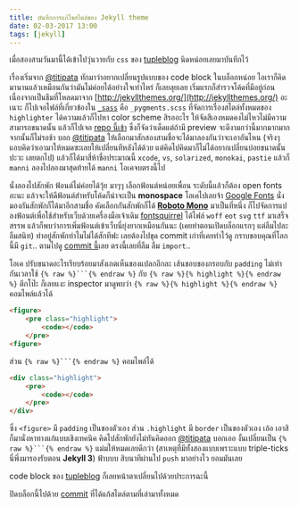 ```yaml
---
title: บันทึกการแก้ไขสไตล์ของ Jekyll theme
date: 02-03-2017 13:00
tags: [jekyll]
---
```


เมื่อสองสามวันมานี้ได้เข้าไปวุ่นวายกับ `css` ของ [tupleblog](https://tupleblog.github.io/) นิดหน่อยเลยมาบันทึกไว้

เรื่องเริ่มจาก [@titipata](https://github.com/titipata) ทักมาว่าอยากเปลี่ยนรูปแบบของ code block ในบล็อกหน่อย ไอเราก็คิดมานานแล้วเหมือนกันว่ามันไม่ค่อยได้อย่างใจเท่าไหร่ ก็เลยลุยเลย เริ่มแรกก็สำรวจโค้ดที่มีอยู่ก่อนเนื่องจากเป็นธีมที่โหลดมาจาก [http://jekyllthemes.org/](http://jekyllthemes.org/) อะเนาะ ก็ไปเจอไฟล์ที่เกี่ยวข้องใน [`_sass`](https://github.com/tupleblog/tupleblog.github.io/tree/master/_sass) คือ `_pygments.scss` ที่จัดการเรื่องสไตล์ทั้งหมดของ `highlighter` ได้ความแล้วก็ไปหา color scheme สิรออะไร ให้จัดสีเองหมดคงไม่ไหวไม่มีความสามารถขนาดนั้น แล้วก็ไปเจอ [repo นี้เข้า](https://github.com/dwayne/sass-pygments/) ซึ่งก็จัดว่าเด็ดแต่ถ้ามี preview จะดีงามกว่านี้มากมากมาก จากนั้นก็ไม่รอช้า บอก [@titipata](https://github.com/titipata) ให้เลือกมาสักสองสามชื่อจะได้มาลองกันว่าจะเอาอันไหน (จริงๆ แอบคิดว่าเอามาให้หมดซะเลยให้เปลี่ยนทีหลังได้ด้วย แต่คิดไปคิดมาก็ไม่ได้อยากเปลี่ยนบ่อยขนาดนั้นปะวะ เลยตกไป) แล้วก็ได้มาสี่ห้าชื่อประมาณนี้ `xcode`, `vs`, `solarized`, `monokai`, `pastie` แล้วก็ `manni` ลองไปลองมาสุดท้ายได้ `manni` โอเคจบตรงนี้ไป

นั่งลองไปสักพัก ฟ้อนต์ไม่ค่อยได้วุ้ย มาๆๆ เลือกฟ้อนต์หน่อยเพื่อน ระดับนี้แล้วก็ต้อง open fonts อะนะ แล้วจะให้ดีฟ้อนต์สำหรับโค้ดก็น่าจะเป็น **monospace** โอเคไปเลยจ้า [Google Fonts](https://fonts.google.com/?category=Monospace) นั่งมองกันสักพักก็ได้มาอีกสามชื่อ คัดเลือกกันสักพักก็ได้ [**Roboto Mono**](https://fonts.google.com/specimen/Roboto+Mono) มาเป็นที่หนึ่ง ก็ไปจัดการแปลงฟ้อนต์เพื่อใช้สำหรับเว็บด้วยเครื่องมือเจ้าเดิม [fontsquirrel](https://www.fontsquirrel.com/tools/webfont-generator) ได้ไฟล์ `woff` `eot` `svg` `ttf` มาเสร็จสรรพ แล้วก็พบว่าการเพิ่มฟ้อนต์เข้าเว็บนี่ยุ่งยากเหมือนกันนะ (เคยทำตอนเปิดบล็อกแรกๆ แต่ลืมไปละ ลืมสนิท) ทำอยู่สักพักทำไมไม่ได้สักทีฟะ เลยต้องไปขุด commit เก่าที่เคยทำไว้ดู กราบขอบคุณที่โลกนี้มี `git`.. ตามไปดู [commit นี้](https://github.com/tupleblog/tupleblog.github.io/commit/e0a4933842687a6196d4c4bf2fff63c98c17e87f#diff-6badce5a0657d8fcbf3905e5c8d4f6fa)เลย ตรงนี้เลยที่ลืม ลืม  `import`..

โอเค ปรับขนาดอะไรเรียบร้อยมาสังเกตเห็นของแปลกอีกละ เส้นขอบของกรอบกับ `padding` ไม่เท่ากันเวลาใช้ <code>{% raw %}```{% endraw %}</code> กับ `{% raw %}{% highlight %}{% endraw %}` ตึกโป๊ะ ก็เลยแงะ inspector มาดูพบว่า `{% raw %}{% highlight %}{% endraw %}` คอมไพล์แล้วได้

```html
<figure>
    <pre class="highlight">
        <code></code>
    </pre>
<figure>
```

ส่วน <code>{% raw %}```{% endraw %}</code> คอมไพล์ได้

```html
<div class="highlight">
    <pre>
        <code></code>
    </pre>
</div>
```

ซึ่ง `<figure>` มี `padding` เป็นของตัวเอง ส่วน `.highlight` มี `border` เป็นของตัวเอง เอ้อ เอาสิ ก็มานั่งหาทางแก้แบบเชิงเทคนิค คิดไปสักพักยังไม่ทันคิดออก [@titipata](https://github.com/titipata) บอกเออ งั้นเปลี่ยนเป็น <code>{% raw %}```{% endraw %}</code> แม่มให้หมดเลยดีกว่า (สาเหตุที่มีทั้งสองแบบเพราะแบบ triple-ticks นี่พึ่งมารองรับตอน **Jekyll 3**) ฟ้าบบบ สิบนาทีผ่านไป `push` มาอย่างไว ยอมมันเลย

code block ของ [tupleblog](https://tupleblog.github.io/) ก็เลยหน้าตาเปลี่ยนไปด้วยประการฉะนี้

ปิดบล็อกนี้ไปด้วย [commit](https://github.com/tupleblog/tupleblog.github.io/commit/e7f7439ba00ba627e2977b9ae7ad64939d7d384e) ที่ได้แก้สไตล์ตามที่เล่ามาทั้งหมด



